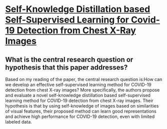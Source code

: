 # [Self-Knowledge Distillation based Self-Supervised Learning for Covid-19   Detection from Chest X-Ray Images](https://arxiv.org/abs/2206.03009)

## What is the central research question or hypothesis that this paper addresses?

Based on my reading of the paper, the central research question is:How can we develop an effective self-supervised learning method for COVID-19 detection from chest X-ray images? More specifically, the authors propose and evaluate a novel self-knowledge distillation based self-supervised learning method for COVID-19 detection from chest X-ray images. Their hypothesis is that by using self-knowledge of images based on similarities of visual features, their proposed method can learn good representations and achieve high performance for COVID-19 detection, even with limited labeled data.
